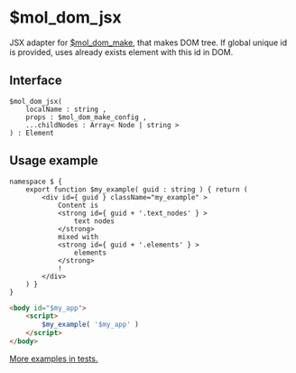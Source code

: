 # $mol_dom_jsx

JSX adapter for [$mol_dom_make](../make), that makes DOM tree. If global unique id is provided, uses already exists element with this id in DOM.

## Interface

```
$mol_dom_jsx(
	localName : string ,
	props : $mol_dom_make_config ,
	...childNodes : Array< Node | string >
) : Element
```

## Usage example

```tsx
namespace $ {
	export function $my_example( guid : string ) { return (
		<div id={ guid } className="my_example" >
			Content is
			<strong id={ guid + '.text_nodes' } >
				text nodes
			</strong>
			mixed with
			<strong id={ guid + '.elements' } >
				elements
			</strong>
			!
		</div>
	) }
}
```

```html
<body id="$my_app">
	<script>
		$my_example( '$my_app' )
	</script>
</body>
```

[More examples in tests.](jsx.test.tsx)
